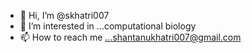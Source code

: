 - 👋 Hi, I’m @skhatri007
- 👀 I’m interested in ...computational biology
- 📫 How to reach me ...shantanukhatri007@gmail.com
